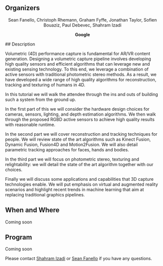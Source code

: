 ## Organizers
<p style="text-align: center;"> Sean Fanello, Christoph Rhemann, Graham Fyffe,  Jonathan Taylor, Sofien Bouaziz, Paul Debevec, Shahram Izadi
</p>
<p style="text-align: center;"> <b> Google </b> </p>
## Description

Volumetric (4D) performance capture is fundamental for AR/VR content generation.  Designing a volumetric capture pipeline involves developing high quality sensors and efficient algorithms that can leverage new and existing sensing technology. To this end, we leverage a combination of active sensors with traditional photometric stereo methods. As a result, we have developed a wide range of high quality algorithms for reconstruction, tracking and texturing of humans in 4D.

In this tutorial we will walk the attendee through the ins and outs of building such a system from the ground up.

In the first part of this we will consider the hardware design choices for cameras, sensors, lighting, and depth estimation algorithms.  We then walk through the proposed RGBD active sensors to achieve high quality results with reasonable runtime.

In the second part we will cover reconstruction and tracking techniques for people. We will review state of the art algorithms such as Kinect Fusion, Dynamic Fusion, Fusion4D and Motion2Fusion. We will also detail parametric tracking approaches for faces, hands and bodies. 

In the third part we will focus on photometric stereo, texturing and relightability: we will detail the state of the art algorithm together with our choices.

Finally we will discuss some applications and capabilities that 3D capture technologies enable. We will put emphasis on virtual and augmented reality scenarios and highlight recent trends in machine learning that aim at replacing traditional graphics pipelines.

## When and Where
Coming soon

## Program
Coming soon

Please contact  [Shahram Izadi](mailto:shahrami@google.com) or [Sean Fanello](mailto:seanfa@google.com) if you have any questions.
